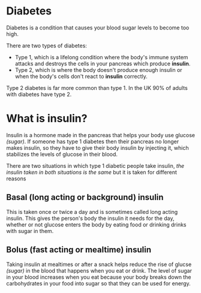 # Diabetes 

Diabetes is a condition that causes your blood sugar levels to become too high.

There are two types of diabetes:
  - Type 1, which is a lifelong condition where the body's immune system attacks and destroys the cells in your pancreas which produce **insulin**.
  - Type 2, which is where the body doesn't produce enough insulin or when the body's cells don't react to **insulin** correctly.

Type 2 diabetes is far more common than type 1. In the UK 90% of adults with diabetes have type 2.

# What is insulin?

Insulin is a hormone made in the pancreas that helps your body use glucose *(sugar)*.
If someone has type 1 diabetes then their pancreas no longer makes insulin, so they have to give their body insulin by injecting it, which stabilizes the levels of glucose in their blood.

There are two situations in which type 1 diabetic people take insulin, *the insulin taken in both situations is the same* but it is taken for different reasons

## Basal (long acting or background) insulin

This is taken once or twice a day and is sometimes called long acting insulin.
This gives the person's body the insulin it needs for the day, whether or not glucose enters the body by eating food or drinking drinks with sugar in them.

## Bolus (fast acting or mealtime) insulin

Taking insulin at mealtimes or after a snack helps reduce the rise of glucse *(sugar)* in the blood that happens when you eat or drink.
The level of sugar in your blood increases when you eat because your body breaks down the carbohydrates in your food into sugar so that they can be used for energy.

